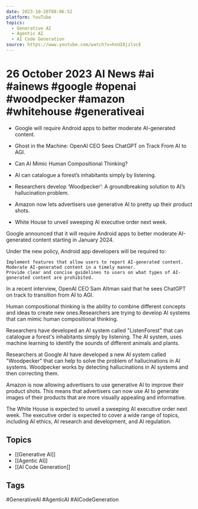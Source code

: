 ```yaml
---
date: 2023-10-26T08:06:52
platform: YouTube
topics:
  - Generative AI
  - Agentic AI
  - AI Code Generation
source: https://www.youtube.com/watch?v=hnUI8jzlvcE
---
```

# 26 October 2023 AI News #ai #ainews #google #openai #woodpecker #amazon #whitehouse #generativeai

- Google will require Android apps to better moderate AI-generated content.

- Ghost in the Machine: OpenAI CEO Sees ChatGPT on Track From AI to AGI.

- Can AI Mimic Human Compositional Thinking?

- AI can catalogue a forest’s inhabitants simply by listening.

- Researchers develop ‘Woodpecker’: A groundbreaking solution to AI’s hallucination problem.

- Amazon now lets advertisers use generative AI to pretty up their product shots.

- White House to unveil sweeping AI executive order next week.

Google announced that it will require Android apps to better moderate AI-generated content starting in January 2024. 

Under the new policy, Android app developers will be required to:

    Implement features that allow users to report AI-generated content.
    Moderate AI-generated content in a timely manner.
    Provide clear and concise guidelines to users on what types of AI-generated content are prohibited.

In a recent interview, OpenAI CEO Sam Altman said that he sees ChatGPT on track to transition from AI to AGI. 

Human compositional thinking is the ability to combine different concepts and ideas to create new ones.Researchers are trying to develop AI systems that can mimic human compositional thinking. 

Researchers have developed an AI system called "ListenForest" that can catalogue a forest's inhabitants simply by listening. The AI system,  uses machine learning to identify the sounds of different animals and plants.

Researchers at Google AI have developed a new AI system called "Woodpecker" that can help to solve the problem of hallucinations in AI systems. Woodpecker works by detecting hallucinations in AI systems and then correcting them. 

Amazon is now allowing advertisers to use generative AI to improve their product shots. This means that advertisers can now use AI to generate images of their products that are more visually appealing and informative.

The White House is expected to unveil a sweeping AI executive order next week. The executive order is expected to cover a wide range of topics, including AI ethics, AI research and development, and AI regulation.

## Topics
- [[Generative AI]]
- [[Agentic AI]]
- [[AI Code Generation]]

## Tags
#GenerativeAI #AgenticAI #AICodeGeneration